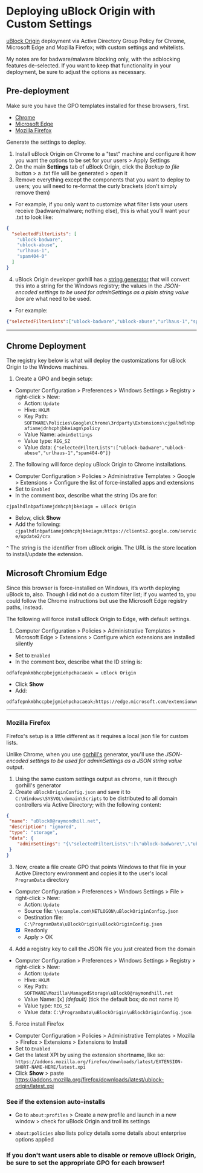 # Deploying uBlock Origin with Custom Settings
[uBlock Origin](https://github.com/gorhill/uBlock) deployment via Active Directory Group Policy for Chrome, Microsoft Edge and Mozilla Firefox; with custom settings and whitelists.

My notes are for badware/malware blocking only, with the adblocking features de-selected.  If you want to keep that functionality in your deployment, be sure to adjust the options as necessary.

## Pre-deployment
Make sure you have the GPO templates installed for these browsers, first.
- [Chrome](https://cloud.google.com/chrome-enterprise/browser/download/)
- [Microsoft Edge](https://www.microsoft.com/en-us/edge/business/download)
- [Mozilla Firefox](https://github.com/mozilla/policy-templates/releases)

Generate the settings to deploy.

1. Install uBlock Origin on Chrome to a "test" machine and configure it how you want the options to be set for your users > Apply Settings
2. On the main **Settings** tab of uBlock Origin, click the *Backup to file* button > a .txt file will be generated > open it
3. Remove everything except the components that you want to deploy to users; you will need to re-format the curly brackets (don't simply remove them)
  - For example, if you only want to customize what filter lists your users receive (badware/malware; nothing else), this is what you'll want your .txt to look like:
  ```json
  {
    "selectedFilterLists": [
      "ublock-badware",
      "ublock-abuse",
      "urlhaus-1",
      "spam404-0"
    ]
  }
  ```
4. uBlock Origin developer gorhill has a [string generator](http://raymondhill.net/ublock/adminSetting.html) that will convert this into a string for the Windows registry; the values in the *JSON-encoded settings to be used for adminSettings as a plain string value box* are what need to be used.
  - For example:
  ```json
  {"selectedFilterLists":["ublock-badware","ublock-abuse","urlhaus-1","spam404-0"]}
  ```

***

## Chrome Deployment
The registry key below is what will deploy the customizations for uBlock Origin to the Windows machines.

1. Create a GPO and begin setup:
  - Computer Configuration > Preferences > Windows Settings > Registry > right-click > New:
    - Action: `Update`
    - Hive: `HKLM`
    - Key Path: `SOFTWARE\Policies\Google\Chrome\3rdparty\Extensions\cjpalhdlnbpafiamejdnhcphjbkeiagm\policy`
    - Value Name: `adminSettings`
    - Value type: `REG_SZ`
    - Value data:  `{"selectedFilterLists":["ublock-badware","ublock-abuse","urlhaus-1","spam404-0"]}`

2. The following will force deploy uBlock Origin to Chrome installations.
  - Computer Configuration > Policies > Administrative Templates > Google > Extensions > Configure the list of force-installed apps and extensions
  - Set to `Enabled`
  - In the comment box, describe what the string IDs are for:
  ```text
  cjpalhdlnbpafiamejdnhcphjbkeiagm = uBlock Origin
  ```
  - Below, click **Show**
  - Add the following: `cjpalhdlnbpafiamejdnhcphjbkeiagm;https://clients2.google.com/service/update2/crx`

  ^ The string is the identifier from uBlock origin.  The URL is the store location to install/update the extension.

## Microsoft Chromium Edge
Since this browser is force-installed on Windows, it’s worth deploying uBlock to, also.  Though I did not do a custom filter list; if you wanted to, you could follow the Chrome instructions but use the Microsoft Edge registry paths, instead.

The following will force install uBlock Origin to Edge, with default settings.

1. Computer Configuration > Policies > Administrative Templates > Microsoft Edge > Extensions > Configure which extensions are installed silently
  - Set to `Enabled`
  - In the comment box, describe what the ID string is:
  ```text
  odfafepnkmbhccpbejgmiehpchacaeak = uBlock Origin
  ```
  - Click **Show**
  - Add:
  ```text
  odfafepnkmbhccpbejgmiehpchacaeak;https://edge.microsoft.com/extensionwebstorebase/v1/crx
  ```

***

### Mozilla Firefox
Firefox's setup is a little different as it requires a local json file for custom lists.

Unlike Chrome, when you use [gorhill's](http://raymondhill.net/ublock/adminSetting.html) generator, you'll use the *JSON-encoded settings to be used for adminSettings as a JSON string value* output.

1. Using the same custom settings output as chrome, run it through gorhill's generator
2. Create `uBlockOriginConfig.json` and save it to `C:\Windows\SYSVOL\domain\Scripts` to be distributed to all domain controllers via Active Directory; with the following content:
```json
{
 "name": "uBlock0@raymondhill.net",
 "description": "ignored",
 "type": "storage",
 "data": {
    "adminSettings": "{\"selectedFilterLists\":[\"ublock-badware\",\"ublock-abuse\",\"urlhaus-1\",\"spam404-0\"]}"
 }
}
```
3. Now, create a file create GPO that points Windows to that file in your Active Directory environment and copies it to the user's local `ProgramData` directory
  - Computer Configuration > Preferences > Windows Settings > File > right-click > New:
    - Action: `Update`
    - Source file: `\\example.com\NETLOGON\uBlockOriginConfig.json`
    - Destination file: `C:\ProgramData\uBlockOrigin\uBlockOriginConfig.json`
    - [x] Readonly
    - Apply > OK
4. Add a registry key to call the JSON file you just created from the domain
  - Computer Configuration > Preferences > Windows Settings > Registry > right-click > New:
    - Action: `Update`
    - Hive: `HKLM`
    - Key Path: `SOFTWARE\Mozilla\ManagedStorage\uBlock0@raymondhill.net`
    - Value Name: [x] *(default)* (tick the default box; do not name it)
    - Value type: `REG_SZ`
    - Value data:  `C:\ProgramData\uBlockOrigin\uBlockOriginConfig.json`
5. Force install Firefox
  - Computer Configuration > Policies > Administrative Templates > Mozilla > Firefox > Extensions > Extensions to Install
  - Set to `Enabled`
  - Get the latest XPI by using the extension shortname, like so: `https://addons.mozilla.org/firefox/downloads/latest/EXTENSION-SHORT-NAME-HERE/latest.xpi`
  - Click **Show** > paste https://addons.mozilla.org/firefox/downloads/latest/ublock-origin/latest.xpi

  ### See if the extension auto-installs
  - Go to `about:profiles` > Create a new profile and launch in a new window > check for uBlock Origin and troll its settings

  - `about:policies` also lists policy details some details about enterprise options applied


### If you don't want users able to disable or remove uBlock Origin, be sure to set the appropriate GPO for each browser!
